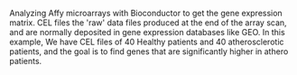 Analyzing Affy microarrays with Bioconductor to get the gene expression matrix.  CEL files the 'raw' data files produced at the end of the array scan, and are normally deposited in gene expression databases like GEO. In this example, We have CEL files of 40 Healthy patients and 40 atherosclerotic patients, and the goal is to find genes that are significantly higher in athero patients. 
